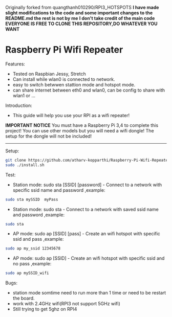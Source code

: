 Originally forked from quangthanh010290/RPI3_HOTSPOTS
 **I have made slight modifications to the code and some important changes to the README.md the rest is not by me**
 **I don't take credit of the main code**
 **EVERYONE IS FREE TO CLONE THIS REPOSITORY,DO WHATEVER YOU WANT**

# Raspberry Pi Wifi Repeater
Features:
 - Tested on Raspbian Jessy, Stretch
 - Can install while wlan0 is connected to network.
 - easy to switch betwwen stattion mode and hotspot mode.
 - can share internet between eth0 and wlan0, can be config to share with wlan1 or ...
 
Introduction:
- This guide will help you use your RPI as a wifi repeater!
 
 **IMPORTANT NOTICE**
 You must have a Raspberry Pi 3,4 to complete this project!
 You can use other models but you will need a wifi dongle!
 The setup for the dongle will not be included!
 ****
 
Setup:
```bash
git clone https://github.com/atharv-kopparthi/Raspberry-Pi-Wifi-Repeater.git
sudo ./install.sh
```
Test:
- Station mode: sudo sta [SSID] [password] - Connect to a network with specific ssid name and password
,example:
```bash
sudo sta mySSID  myPass
```
- Station mode: sudo sta  - Connect to a network with saved ssid name and password
,example:
```bash
sudo sta
```
- AP mode: sudo ap [SSID] [pass] - Create an wifi hotspot with specific ssid and pass
,example: 
```bash
sudo ap my_ssid 12345678
```
- AP mode: sudo ap [SSID]  - Create an wifi hotspot with specific ssid and no pass
,example: 
```bash
sudo ap mySSID_wifi
```
Bugs:
- station mode somtime need to run more than 1 time or need to be restart the board.
- work with 2.4GHz wifi(RPI3 not support 5GHz wifi)
- Still trying to get 5ghz on RPI4 

